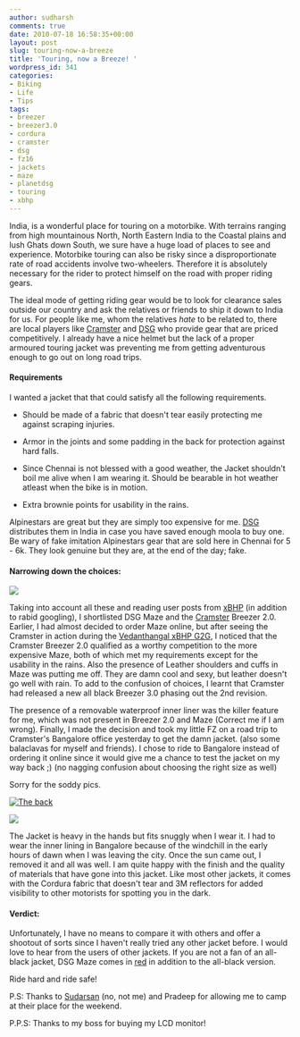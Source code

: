 ```yaml
---
author: sudharsh
comments: true
date: 2010-07-18 16:58:35+00:00
layout: post
slug: touring-now-a-breeze
title: 'Touring, now a Breeze! '
wordpress_id: 341
categories:
- Biking
- Life
- Tips
tags:
- breezer
- breezer3.0
- cordura
- cramster
- dsg
- fz16
- jackets
- maze
- planetdsg
- touring
- xbhp
---
```


India, is a wonderful place for touring on a motorbike. With terrains ranging from high mountainous North, North Eastern India to the Coastal plains and lush Ghats down South, we sure have a huge load of places to see and experience. Motorbike touring can also be risky since a disproportionate rate of road accidents involve two-wheelers. Therefore it is absolutely necessary for the rider to protect himself on the road with proper riding gears.

The ideal mode of getting riding gear would be to look for clearance sales outside our country and ask the relatives or friends to ship it down to India for us. For people like me, whom the relatives _hate_ to be related to, there are local players like [Cramster](http://cramster.in) and [DSG](http://planetdsg.com) who provide gear that are priced competitively. I already have a nice helmet but the lack of a proper armoured touring jacket was preventing me from getting adventurous enough to go out on long road trips.


#### Requirements


I wanted a jacket that that could satisfy all the following requirements.



	
  * Should be made of a fabric that doesn't tear easily protecting me against scraping injuries.

	
  * Armor in the joints and some padding in the back for protection against hard falls.

	
  * Since Chennai is not blessed with a good weather, the Jacket shouldn't boil me alive when I am wearing it. Should be bearable in hot weather atleast when the bike is in motion.

	
  * Extra brownie points for usability in the rains.


Alpinestars are great but they are simply too expensive for me. [DSG](http://www.planetdsg.com/) distributes them in India in case you have saved enough moola to buy one. Be wary of fake imitation Alpinestars gear that are sold here in Chennai for 5 - 6k. They look genuine but they are, at the end of the day; fake.


#### Narrowing down the choices:


[![](http://sudharsh.files.wordpress.com/2010/07/dsg-maze-jacket-black.jpg?w=300)](http://sudharsh.files.wordpress.com/2010/07/dsg-maze-jacket-black.jpg)

Taking into account all these and reading user posts from [xBHP](http://xbhp.com/talkies) (in addition to rabid googling), I shortlisted DSG Maze and the [Cramster](http://www.cramster.in/ridinggear.php) Breezer 2.0. Earlier, I had almost decided to order Maze online, but after seeing the Cramster in action during the [Vedanthangal xBHP G2G](http://www.xbhp.com/talkies/458471-post4443.html), I noticed that the Cramster Breezer 2.0 qualified  as a worthy competition to the more expensive Maze, both of which met my requirements except for the usability in the rains. Also the presence of Leather shoulders and cuffs in Maze was putting me off. They are damn cool and sexy, but leather doesn't go well with rain. To add to the confusion of choices, I learnt that Cramster had released a new all black Breezer 3.0 phasing out the 2nd revision.

The presence of a removable waterproof inner liner was the killer feature for me, which was not present in Breezer 2.0 and Maze (Correct me if I am wrong). Finally, I made the decision and took my little FZ on a road trip to Cramster's Bangalore office yesterday to get the damn jacket. (also some balaclavas for myself and friends). I chose to ride to Bangalore instead of ordering it online since it would give me a chance to test the jacket on my way back ;) (no nagging confusion about choosing the right size as well)

Sorry for the soddy pics.

[![The back](http://sudharsh.files.wordpress.com/2010/07/dsc00170.jpg?w=300)](http://sudharsh.files.wordpress.com/2010/07/dsc00170.jpg)

[![](http://sudharsh.files.wordpress.com/2010/07/dsc00172.jpg?w=300)](http://sudharsh.files.wordpress.com/2010/07/dsc00172.jpg)

The Jacket is heavy in the hands but fits snuggly when I wear it. I had to wear the inner lining in Bangalore because of  the windchill in the early hours of dawn when I was leaving the city. Once the sun came out, I removed it and all was well. I am quite happy with the finish and the quality of materials that have gone into this jacket. Like most other jackets, it comes with the Cordura fabric that doesn't tear and 3M reflectors for added visibility to other motorists for spotting you in the dark.


#### Verdict:


Unfortunately, I have no means to compare it with others and offer a shootout of sorts since I haven't really tried any other jacket before. I would love to hear from the users of other jackets. If you are not a fan of an all-black jacket, DSG Maze comes in [red](http://www.planetdsg.com/dsg-falcon-jacket-red-p-1044.html) in addition to the all-black version.

Ride hard and ride safe!

P.S: Thanks to [Sudarsan](http://twitter.com/sudarsanyes) (no, not me) and Pradeep for allowing me to camp at their place for the weekend.

P.P.S: Thanks to my boss for buying my LCD monitor!
